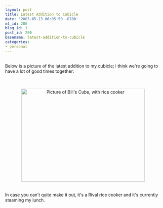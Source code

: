 ```yaml
---
layout: post
title: Latest Addition to Cubicle
date: '2003-05-13 06:05:50 -0700'
mt_id: 200
blog_id: 1
post_id: 200
basename: latest-addition-to-cubicle
categories:
- personal
---
```

<br />Below is a picture of the latest addition to my cubicle; I think we're going to have a lot of good times together:<br /><br /><div style="text-align:center;"><br /><img src="/images/blog/ricecooker.jpg" width="400" height="300" alt="Picture of Bill's Cube, with rice cooker" /><br /></div><br /><br />In case you can't quite make it out, it's a Rival rice cooker and it's currently steaming my lunch.<br /><br /><br />

